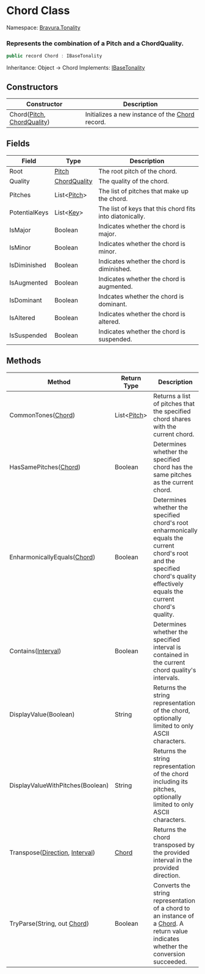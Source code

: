 # Chord Class

Namespace: [Bravura.Tonality](./Bravura.Tonality.md)

### Represents the combination of a Pitch and a ChordQuality.

```csharp
public record Chord : IBaseTonality
```

Inheritance: Object -> Chord
Implements: [IBaseTonality](./Bravura.Tonality.IBaseTonality.md)

## Constructors
| Constructor | Description |
| --- | --- |
| Chord([Pitch](./Bravura.Tonality.Pitch.md), [ChordQuality](./Bravura.Tonality.ChordQuality.md)) | Initializes a new instance of the [Chord](./Bravura.Tonality.Chord.md) record. |

## Fields
| Field | Type | Description |
| --- | --- | --- |
| Root | [Pitch](./Bravura.Tonality.Pitch.md) | The root pitch of the chord. |
| Quality | [ChordQuality](./Bravura.Tonality.ChordQuality.md) | The quality of the chord. |
| Pitches | List<[Pitch](./Bravura.Tonality.Pitch.md)> | The list of pitches that make up the chord. |
| PotentialKeys | List<[Key](./Bravura.Tonality.Key.md)> | The list of keys that this chord fits into diatonically. |
| IsMajor | Boolean | Indicates whether the chord is major. |
| IsMinor | Boolean | Indicates whether the chord is minor. |
| IsDiminished | Boolean | Indicates whether the chord is diminished. |
| IsAugmented | Boolean | Indicates whether the chord is augmented. |
| IsDominant | Boolean | Indcates whether the chord is dominant. |
| IsAltered | Boolean | Indicates whether the chord is altered. |
| IsSuspended | Boolean | Indicates whether the chord is suspended. |

## Methods
| Method | Return Type | Description |
| --- | --- | --- |
| CommonTones([Chord](./Bravura.Tonality.Chord.md)) | List<[Pitch](./Bravura.Tonality.Pitch.md)> | Returns a list of pitches that the specified chord shares with the current chord. |
| HasSamePitches([Chord](./Bravura.Tonality.Chord.md)) | Boolean | Determines whether the specified chord has the same pitches as the current chord. |
| EnharmonicallyEquals([Chord](./Bravura.Tonality.Chord.md)) | Boolean | Determines whether the specified chord's root enharmonically equals the current chord's root and the specified chord's quality effectively equals the current chord's quality. |
| Contains([Interval](./Bravura.Tonality.Interval.md)) | Boolean | Determines whether the specified interval is contained in the current chord quality's intervals. |
| DisplayValue(Boolean) | String | Returns the string representation of the chord, optionally limited to only ASCII characters. |
| DisplayValueWithPitches(Boolean) | String | Returns the string representation of the chord including its pitches, optionally limited to only ASCII characters. |
| Transpose([Direction](./Bravura.Tonality.Direction.md), [Interval](./Bravura.Tonality.Interval.md)) | [Chord](./Bravura.Tonality.Chord.md) | Returns the chord transposed by the provided interval in the provided direction. |
| TryParse(String, out [Chord](./Bravura.Tonality.Chord.md)) | Boolean | Converts the string representation of a chord to an instance of a [Chord](./Bravura.Tonality.Chord.md). A return value indicates whether the conversion succeeded. |
